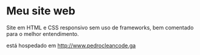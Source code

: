 # Meu site web

Site em HTML e CSS responsivo sem uso de frameworks, bem comentado para o melhor entendimento.

está hospedado em http://www.pedrocleancode.ga
